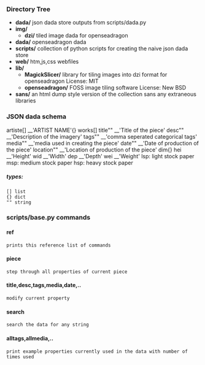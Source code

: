 ### Directory Tree
* **dada/**
  json dada store outputs from scripts/dada.py
* **img/**
  * **dzi/**
  tiled image dada for openseadragon
* **dada/**
  openseadragon dada
* **scripts/**
  collection of python scripts for creating the naive json dada store
*  **web/**
  htm,js,css webfiles
* **lib/**
  * **MagickSlicer/**
    library for tiling images into dzi format for openseadragon
    License: MIT
  * **openseadragon/**
    FOSS image tiling software
    License: New BSD
* **sans/**
  an html dump style version of the collection sans any extraneous libraries



### JSON dada schema
  artiste[]
    __'ARTIST NAME'{}
      works[]
        title""
          __'Title of the piece'
        desc""
          __'Description of the imagery'
        tags""
          __'comma seperated categorical tags'
        media""
          __'media used in creating the piece'
        date""
          __'Date of production of the piece'
        location""
          __'Location of production of the piece'
        dim{}
          hei
            __'Height'
          wid
            __'Width'
          dep
            __'Depth'
          wei
            __'Weight'
                lsp: light stock paper
                msp: medium stock paper
                hsp: heavy stock paper
##### types:
    [] list
    {} dict
    "" string

### scripts/base.py commands 
#### ref
    prints this reference list of commands
#### piece
    step through all properties of current piece
#### title,desc,tags,media,date,..
    modify current property
#### search
    search the data for any string
#### alltags,allmedia,..
    print example properties currently used in the data with number of times used

